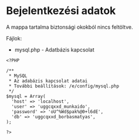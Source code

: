 # Bejelentkezési adatok

A mappa tartalma biztonsági okokból nincs feltöltve.

Fájlok:
* mysql.php - Adatbázis kapcsolat

~~~
<?PHP

/**
 * MySQL
 * Az adabázis kapcsolat adatai
 * További beállítások: /e/config/mysql.php
 */
$mysql = Array(
  'host' => 'localhost',
  'user' => 'uggcqxxd_munkaido',
  'password' => 'oU^%Wd$pak%@0+l6dE',
  'db' => 'uggcqxxd_borbasmatyas',
);

?>
~~~